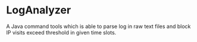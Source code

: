 # LogAnalyzer
A Java command tools which is able to parse log in raw text files and block IP visits exceed threshold in given time slots.
